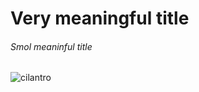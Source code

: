 # Very meaningful title
###### Smol meaninful title

![cilantro](https://github.com/user-attachments/assets/23cda179-07c7-4966-9520-57f7b845b3a9)
